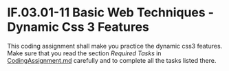 # IF.03.01-11 Basic Web Techniques - Dynamic Css 3 Features
This coding assignment shall make you practice the dynamic css3 features. Make sure that you read the section *Required Tasks*  in [CodingAssignment.md](CodingAssignment.md) carefully and to complete all the tasks listed there.
